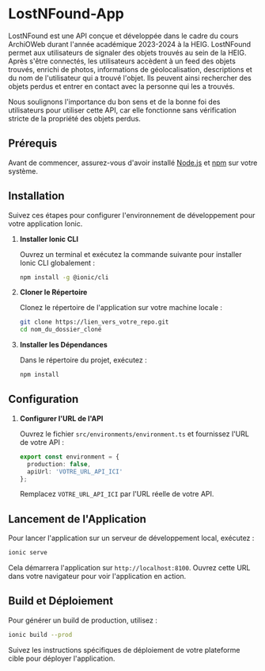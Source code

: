 # LostNFound-App

LostNFound est une API conçue et développée dans le cadre du cours ArchiOWeb durant l'année académique 2023-2024 à la HEIG. LostNFound permet aux utilisateurs de signaler des objets trouvés au sein de la HEIG. Après s'être connectés, les utilisateurs accèdent à un feed des objets trouvés, enrichi de photos, informations de géolocalisation, descriptions et du nom de l'utilisateur qui a trouvé l'objet. Ils peuvent ainsi rechercher des objets perdus et entrer en contact avec la personne qui les a trouvés.

Nous soulignons l'importance du bon sens et de la bonne foi des utilisateurs pour utiliser cette API, car elle fonctionne sans vérification stricte de la propriété des objets perdus.
## Prérequis

Avant de commencer, assurez-vous d'avoir installé [Node.js](https://nodejs.org/) et [npm](https://www.npmjs.com/) sur votre système.

## Installation

Suivez ces étapes pour configurer l'environnement de développement pour votre application Ionic.

1. **Installer Ionic CLI**
   
   Ouvrez un terminal et exécutez la commande suivante pour installer Ionic CLI globalement :
   ```bash
   npm install -g @ionic/cli
   ```

2. **Cloner le Répertoire**
   
   Clonez le répertoire de l'application sur votre machine locale :
   ```bash
   git clone https://lien_vers_votre_repo.git
   cd nom_du_dossier_cloné
   ```

3. **Installer les Dépendances**
   
   Dans le répertoire du projet, exécutez :
   ```bash
   npm install
   ```

## Configuration

1. **Configurer l'URL de l'API**

   Ouvrez le fichier `src/environments/environment.ts` et fournissez l'URL de votre API :
   ```typescript
   export const environment = {
     production: false,
     apiUrl: 'VOTRE_URL_API_ICI'
   };
   ```

   Remplacez `VOTRE_URL_API_ICI` par l'URL réelle de votre API.

## Lancement de l'Application

Pour lancer l'application sur un serveur de développement local, exécutez :

```bash
ionic serve
```

Cela démarrera l'application sur `http://localhost:8100`. Ouvrez cette URL dans votre navigateur pour voir l'application en action.

## Build et Déploiement

Pour générer un build de production, utilisez :

```bash
ionic build --prod
```

Suivez les instructions spécifiques de déploiement de votre plateforme cible pour déployer l'application.

